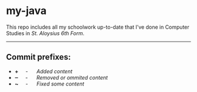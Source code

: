 # my-java

This repo includes all my schoolwork up-to-date that I've done in Computer Studies in *St. Aloysius 6th Form*.

---
## Commit prefixes:
 - **+**&nbsp;&nbsp;&nbsp;&nbsp; - &nbsp;&nbsp;&nbsp;&nbsp; *Added content*
 - **‒**&nbsp;&nbsp;&nbsp;&nbsp; - &nbsp;&nbsp;&nbsp;&nbsp; *Removed or ommited content*
 - **~**&nbsp;&nbsp;&nbsp;&nbsp; - &nbsp;&nbsp;&nbsp;&nbsp; *Fixed some content*

 
